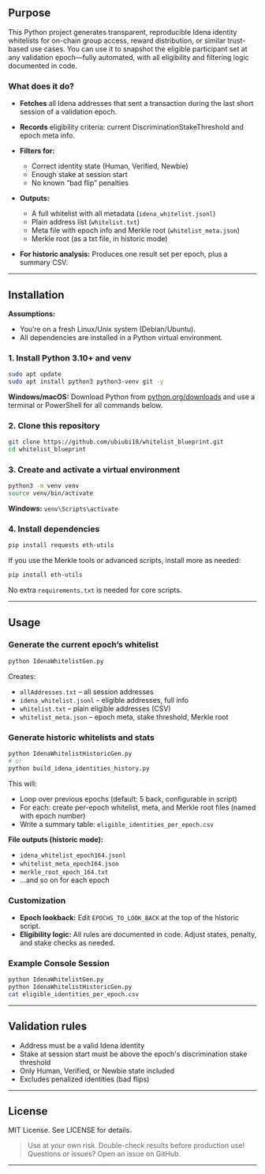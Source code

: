 ## Purpose

This Python project generates transparent, reproducible Idena identity whitelists for on-chain group access, reward distribution, or similar trust-based use cases. You can use it to snapshot the eligible participant set at any validation epoch—fully automated, with all eligibility and filtering logic documented in code.

### What does it do?

* **Fetches** all Idena addresses that sent a transaction during the last short session of a validation epoch.
* **Records** eligibility criteria: current DiscriminationStakeThreshold and epoch meta info.
* **Filters for:**

  * Correct identity state (Human, Verified, Newbie)
  * Enough stake at session start
  * No known “bad flip” penalties
* **Outputs:**

  * A full whitelist with all metadata (`idena_whitelist.jsonl`)
  * Plain address list (`whitelist.txt`)
  * Meta file with epoch info and Merkle root (`whitelist_meta.json`)
  * Merkle root (as a txt file, in historic mode)
* **For historic analysis:** Produces one result set per epoch, plus a summary CSV.

---

## Installation

**Assumptions:**

* You’re on a fresh Linux/Unix system (Debian/Ubuntu).
* All dependencies are installed in a Python virtual environment.

### 1. Install Python 3.10+ and venv

```bash
sudo apt update
sudo apt install python3 python3-venv git -y
```

**Windows/macOS:** Download Python from [python.org/downloads](https://www.python.org/downloads/) and use a terminal or PowerShell for all commands below.

### 2. Clone this repository

```bash
git clone https://github.com/ubiubi18/whitelist_blueprint.git
cd whitelist_blueprint
```

### 3. Create and activate a virtual environment

```bash
python3 -m venv venv
source venv/bin/activate
```

**Windows:** `venv\Scripts\activate`

### 4. Install dependencies

```bash
pip install requests eth-utils
```

If you use the Merkle tools or advanced scripts, install more as needed:

```bash
pip install eth-utils
```

No extra `requirements.txt` is needed for core scripts.

---

## Usage

### Generate the current epoch’s whitelist

```bash
python IdenaWhitelistGen.py
```

Creates:

* `allAddresses.txt` – all session addresses
* `idena_whitelist.jsonl` – eligible addresses, full info
* `whitelist.txt` – plain eligible addresses (CSV)
* `whitelist_meta.json` – epoch meta, stake threshold, Merkle root

### Generate historic whitelists and stats

```bash
python IdenaWhitelistHistoricGen.py
# or
python build_idena_identities_history.py
```

This will:

* Loop over previous epochs (default: 5 back, configurable in script)
* For each: create per-epoch whitelist, meta, and Merkle root files (named with epoch number)
* Write a summary table: `eligible_identities_per_epoch.csv`

**File outputs (historic mode):**

* `idena_whitelist_epoch164.jsonl`
* `whitelist_meta_epoch164.json`
* `merkle_root_epoch_164.txt`
* ...and so on for each epoch

### Customization

* **Epoch lookback:**
  Edit `EPOCHS_TO_LOOK_BACK` at the top of the historic script.
* **Eligibility logic:**
  All rules are documented in code. Adjust states, penalty, and stake checks as needed.

### Example Console Session

```bash
python IdenaWhitelistGen.py
python IdenaWhitelistHistoricGen.py
cat eligible_identities_per_epoch.csv
```

---

## Validation rules

* Address must be a valid Idena identity
* Stake at session start must be above the epoch's discrimination stake threshold
* Only Human, Verified, or Newbie state included
* Excludes penalized identities (bad flips)

---

## License

MIT License. See LICENSE for details.

> Use at your own risk. Double-check results before production use!
> Questions or issues? Open an issue on GitHub.

---
